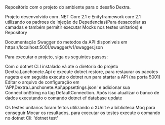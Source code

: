 Repositório com o projeto do ambiente para o desafio Dextra.

Projeto desenvolvido com .NET Core 2.1 e Enityframework core 2.1 utilizando os padroes de Injeção de Depedencias(Para desacoplar as camadas e também permitir executar Mocks nos testes unitarios) e Repository

Documentação Swagger do metodos da API disponiveis em https://localhost:5001/swagger/v1/swagger.json

Para executar o projeto, siga os seguintes passos:

Com o dotnet CLI instalado vá ate o diretorio do projeto Dextra.Lanchonete.Api e execute dotnet restore, para restaurar os pacotes nugets e em seguida execute o dotnet run para startar a API (na porta 5001)
Editar o arquivo de configuração em 'API\Dextra.Lanchonete.Api\appsettings.json' e adicionar sua ConnectionString na tag DefaultConnection.
Após isso atualizar o banco de dados executando o comando
  dotnet ef database update

Os testes unitarios foram feitos utilizando o XUnit e a biblioteca Moq para conseguir Mocar os resultados, para executar os testes execute o comando no dotnet Cli: 'dotnet test'
